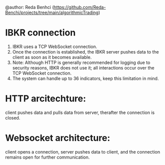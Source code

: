 @author: Reda Benhci (https://github.com/Reda-Benchi/projects/tree/main/algorithmicTrading)

# IBKR connection
1. IBKR uses a TCP WebSocket connection.
2. Once the connection is established, the IBKR server pushes data to the client as soon as it becomes available.
3. Note: Although HTTP is generally recommended for logging due to security reasons, IBKR does not use it; all interactions occur over the TCP WebSocket connection.
4. The system can handle up to 36 indicators, keep this limitation in mind.

# HTTP arcitechture: 
client pushes data and pulls data from server, therafter the connection is closed.
# Websocket architecture: 
client opens a connection, server pushes data to client, and the connection remains open for further communication.